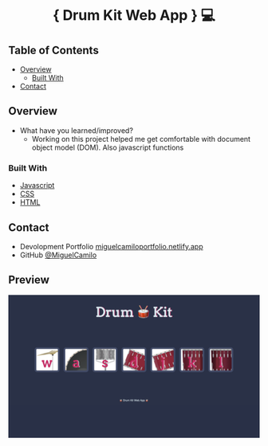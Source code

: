<!-- Please update value in the {}  -->

<h1 align="center">{ Drum Kit Web App } 💻 </h1>

<!-- TABLE OF CONTENTS -->

## Table of Contents

- [Overview](#overview)
  - [Built With](#built-with)
- [Contact](#contact)

<!-- OVERVIEW -->

## Overview

- What have you learned/improved?
  - Working on this project helped me get comfortable with document object model (DOM). Also javascript functions

### Built With

<!-- This section should list any major frameworks that you built your project using. Here are a few examples.-->

- [Javascript]()
- [CSS]()
- [HTML]()


## Contact

- Devolopment Portfolio [miguelcamiloportfolio.netlify.app](https://miguelcamiloportfolio.netlify.app})
- GitHub [@MiguelCamilo](https://{github.com/MiguelCamilo})


## Preview 

![Alt text](images/display.png)